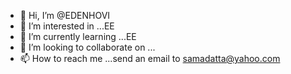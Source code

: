 - 👋 Hi, I’m @EDENHOVI
- 👀 I’m interested in ...EE
- 🌱 I’m currently learning ...EE
- 💞️ I’m looking to collaborate on ...
- 📫 How to reach me ...send an email to samadatta@yahoo.com

<!---
EDENHOVI/EDENHOVI is a ✨ special ✨ repository because its `README.md` (this file) appears on your GitHub profile.
You can click the Preview link to take a look at your changes.
--->
